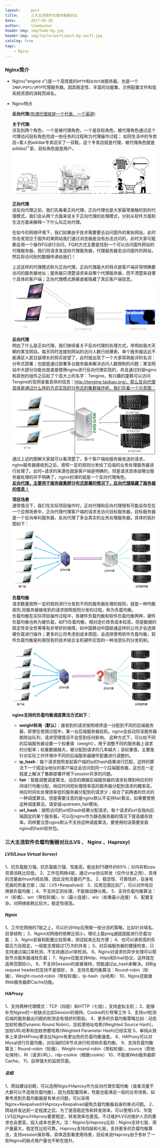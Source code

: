 ```yaml
---
layout:     post
title:      三大主流软件负载均衡器对比
date:       2017-05-28
author:     timebusker
header-img: img/home-bg.jpg
header-img: img/taylorswift/post-bg-swift.jpg
catalog: true
tags:
    - Nginx
---
```


### Nginx简介  
- Nginx("engine x")是一个高性能的`HTTP`和`反向代理`服务器，也是一个`IMAP/POP3/SMTP`代理服务器。因其稳定性、丰富的功能集、示例配置文件和低系统资源的消耗而闻名。

- Nginx特点  

  **反向代理**([所谓代理就是一个代表、一个渠道](#))  
  
  **关于代理:**  
  涉及到两个角色，一个是被代理角色，一个是目标角色，被代理角色通过这个代理访问目标角色完成一些任务的过程称为代理操作过程；
  如同生活中的专卖店~客人到adidas专卖店买了一双鞋，这个专卖店就是代理，被代理角色就是adidas厂家，目标角色就是用户。
  ![image](/img/20180320-1/1.png)  
  
  **正向代理**  
  说反向代理之前，我们先看看正向代理，正向代理也是大家最常接触的到的代理模式，我们会从两个方面来说关于正向代理的处理模式，分别从软件方面和生活方面来解释一下什么叫正向代理。   
  
  在如今的网络环境下，我们如果由于技术需要要去访问国外的某些网站，此时你会发现位于国外的某网站我们通过浏览器是没有办法访问的，此时大家可能都会用一个操作FQ进行访问，FQ的方式主要是找到一个可以访问国外网站的代理服务器，我们将请求发送给代理服务器，代理服务器去访问国外的网站，然后将访问到的数据传递给我们！  
  
  上述这样的代理模式称为正向代理，正向代理最大的特点是客户端非常明确要访问的服务器地址；服务器只清楚请求来自哪个代理服务器，而不清楚来自哪个具体的客户端；正向代理模式屏蔽或者隐藏了真实客户端信息。  
  ![image](/img/20180320-1/2.png)  
  
  **反向代理**  
  明白了什么是正向代理，我们继续看关于反向代理的处理方式，举例如我大天朝的某宝网站，每天同时连接到网站的访问人数已经爆表，单个服务器远远不能满足人民日益增长的购买欲望了，此时就出现了一个大家耳熟能详的名词：分布式部署；也就是通过部署多台服务器来解决访问人数限制的问题；某宝网站中大部分功能也是直接使用nginx进行反向代理实现的，并且通过封装nginx和其他的组件之后起了个高大上的名字：Tengine，有兴趣的童鞋可以访问Tengine的官网查看具体的信息：http://tengine.taobao.org/。那么反向代理具体是通过什么样的方式实现的分布式的集群操作呢，我们先看一个示意图：
  ![image](/img/20180320-1/3.png)   
  通过上述的图解大家就可以看清楚了，多个客户端给服务器发送的请求，nginx服务器接收到之后，按照一定的规则分发给了后端的业务处理服务器进行处理了。此时~请求的来源也就是客户端是明确的，但是请求具体由哪台服务器处理的并不明确了，nginx扮演的就是一个反向代理角色。  
  [**反向代理，主要用于服务器集群分布式部署的情况下，反向代理隐藏了服务器的信息！**](#)
  
  **项目场景**  
  通常情况下，我们在实际项目操作时，正向代理和反向代理很有可能会存在在一个应用场景中，正向代理代理客户端的请求去访问目标服务器，目标服务器是一个反向单利服务器，反向代理了多台真实的业务处理服务器。具体的拓扑图如下：
  ![image](/img/20180320-1/4.png)    
  
  **负载均衡**  
  请求数量按照一定的规则进行分发到不同的服务器处理的规则，就是一种均衡规则,将服务器接收到的请求按照规则分发的过程，称为负载均衡。  
  负载均衡在实际项目操作过程中，有硬件负载均衡和软件负载均衡两种，硬件负载均衡也称为硬负载，如F5负载均衡，相对造价昂贵成本较高，但是数据的稳定性安全性等等有非常好的保障，如中国移动中国联通这样的公司才会选择硬负载进行操作；更多的公司考虑到成本原因，会选择使用软件负载均衡，软件负载均衡是利用现有的技术结合主机硬件实现的一种消息队列分发机制。
  ![image](/img/20180320-1/5.png)   
  
  **nginx支持的负载均衡调度算法方式如下：**
  - **weight轮询（默认）**：接收到的请求按照顺序逐一分配到不同的后端服务器，即使在使用过程中，某一台后端服务器宕机，nginx会自动将该服务器剔除出队列，请求受理情况不会受到任何影响。 这种方式下，可以给不同的后端服务器设置一个权重值（weight），用于调整不同的服务器上请求的分配率；权重数据越大，被分配到请求的几率越大；该权重值，主要是针对实际工作环境中不同的后端服务器硬件配置进行调整的。
  - **ip_hash**：每个请求按照发起客户端的ip的hash结果进行匹配，这样的算法下一个固定ip地址的客户端总会访问到同一个后端服务器，这也在一定程度上解决了集群部署环境下session共享的问题。  
  - **fair**：智能调整调度算法，动态的根据后端服务器的请求处理到响应的时间进行均衡分配，响应时间短处理效率高的服务器分配到请求的概率高，响应时间长处理效率低的服务器分配到的请求少；结合了前两者的优点的一种调度算法。但是需要注意的是nginx默认不支持fair算法，如果要使用这种调度算法，请安装upstream_fair模块。 
  - **url_hash**：按照访问的url的hash结果分配请求，每个请求的url会指向后端固定的某个服务器，可以在nginx作为静态服务器的情况下提高缓存效率。同样要注意nginx默认不支持这种调度算法，要使用的话需要安装nginx的hash软件包。

### 三大主流软件负载均衡器对比(LVS 、 Nginx 、Haproxy)

##### LVS(Linux Virtual Server)
   1、抗负载能力强。抗负载能力强、性能高，能达到F5硬件的60%；对内存和cpu资源消耗比较低。
   2、工作在网络4层，通过vrrp协议转发（仅作分发之用），具体的流量由linux内核处理，因此没有流量的产生。
   2、稳定性、可靠性好，自身有完美的热备方案；（如：LVS+Keepalived）
   3、应用范围比较广，可以对所有应用做负载均衡；
   4、不支持正则处理，不能做动静分离。
   5、支持负载均衡算法：rr（轮循）、wrr（带权轮循）、lc（最小连接）、wlc（权重最小连接）
   6、配置复杂，对网络依赖比较大，稳定性很高。

##### Ngnix 
   1、工作在网络的7层之上，可以针对http应用做一些分流的策略，比如针对域名、目录结构；
   2、Nginx对网络的依赖比较小，理论上能ping通就就能进行负载功能；
   3、Nginx安装和配置比较简单，测试起来比较方便；
   4、也可以承担高的负载压力且稳定，一般能支撑超过1万次的并发；
   5、对后端服务器的健康检查，只支持通过端口来检测，不支持通过url来检测。
   6、Nginx对请求的异步处理可以帮助节点服务器减轻负载；
   7、Nginx仅能支持http、https和Email协议，这样就在适用范围较小。
   8、不支持Session的直接保持，但能通过ip_hash来解决。对Big request header的支持不是很好，
   9、支持负载均衡算法：Round-robin（轮循）、Weight-round-robin（带权轮循）、Ip-hash（Ip哈希）
   10、Nginx还能做Web服务器即Cache功能。

##### HAProxy  
   1、支持两种代理模式：TCP（四层）和HTTP（七层），支持虚拟主机；
   2、能够补充Nginx的一些缺点比如Session的保持，Cookie的引导等工作
   3、支持url检测后端的服务器出问题的检测会有很好的帮助。
   4、更多的负载均衡策略比如：动态加权轮循(Dynamic Round Robin)，加权源地址哈希(Weighted Source Hash)，加权URL哈希和加权参数哈希(Weighted Parameter Hash)已经实现
   5、单纯从效率上来讲HAProxy更会比Nginx有更出色的负载均衡速度。
   6、HAProxy可以对Mysql进行负载均衡，对后端的DB节点进行检测和负载均衡。
   9、支持负载均衡算法：Round-robin（轮循）、Weight-round-robin（带权轮循）、source（原地址保持）、RI（请求URL）、rdp-cookie（根据cookie）
   10、不能做Web服务器即Cache。
   11，自带强大的监控页面。
   
##### 总结
   1、网站建设初期，可以选用Nigix/HAproxy作为反向代理负载均衡（或者流量不大都可以不选用负载均衡），因为其配置简单，性能也能满足一般的业务场景。如果考虑到负载均衡器是有单点问题，可以采用Nginx+Keepalived/HAproxy+Keepalived避免负载均衡器自身的单点问题。
   2、网站并发达到一定程度之后，为了提高稳定性和转发效率，可以使用LVS、毕竟LVS比Nginx/HAproxy要更稳定，转发效率也更高。不过维护LVS对维护人员的要求也会更高，投入成本也更大。注：Niginx与Haproxy比较：Niginx支持七层、用户量最大，稳定性比较可靠。Haproxy支持四层和七层，支持更多的负载均衡算法，支持session保存等。具体选型看使用场景，目前来说Haproxy由于弥补了一些Niginx的缺点用户量也不断在提升。
